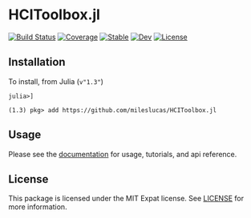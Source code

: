 # HCIToolbox.jl

[![Build Status](https://github.com/mileslucas/HCIToolbox.jl/workflows/CI/badge.svg?branch=master)](https://github.com/mileslucas/HCIToolbox.jl/actions)
[![Coverage](https://codecov.io/gh/mileslucas/HCIToolbox.jl/branch/master/graph/badge.svg)](https://codecov.io/gh/mileslucas/HCIToolbox.jl)
[![Stable](https://img.shields.io/badge/docs-stable-blue.svg)](https://mileslucas.github.io/HCIToolbox.jl/stable)
[![Dev](https://img.shields.io/badge/docs-dev-blue.svg)](https://mileslucas.github.io/HCIToolbox.jl/dev)
[![License](https://img.shields.io/badge/License-MIT-yellow.svg)](https://opensource.org/licenses/MIT)

## Installation

To install, from Julia (`v"1.3"`)

```julia-repl
julia>]

(1.3) pkg> add https://github.com/mileslucas/HCIToolbox.jl
```

## Usage

Please see the [documentation](https://mileslucas.com/HCIToolbox.jl/dev/) for usage, tutorials, and api reference.

## License

This package is licensed under the MIT Expat license. See [LICENSE](LICENSE) for more information.
